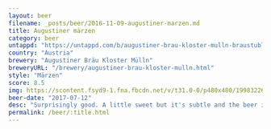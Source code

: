 ```yaml
---
layout: beer
filename: _posts/beer/2016-11-09-augustiner-marzen.md
title: Augustiner märzen
category: beer
untappd: "https://untappd.com/b/augustiner-brau-kloster-mulln-braustubl-bier/20774"
country: "Austria"
brewery: "Augustiner Bräu Kloster Mülln"
breweryURL: "/brewery/augustiner-brau-kloster-mulln.html"
style: "Märzen"
score: 8.5
img: https://scontent.fsyd9-1.fna.fbcdn.net/v/t31.0-0/p480x480/19983226_10155413269528745_1435704613752562446_o.jpg?_nc_cat=100&_nc_sid=e007fa&_nc_ohc=m_O10aTDsO0AX8SkbNb&_nc_ht=scontent.fsyd9-1.fna&tp=6&oh=e610e0ae4fddcb53ec4bced6b2e71b71&oe=5F9640B3
beer-date: "2017-07-12"
desc: "Surprisingly good. A little sweet but it's subtle and the beer is so well rounded that it's done before you know it"
permalink: /beer/:title.html
---
```

